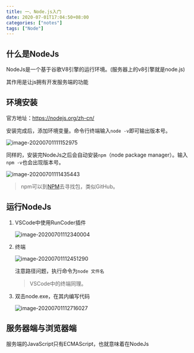 ```yaml
---
title: 一、Node.js入门
date: 2020-07-01T17:04:50+08:00
categories: ["notes"]
tags: ["Node"]
---
```


## 什么是NodeJs

NodeJs是一个基于谷歌V8引擎的运行环境。(服务器上的v8引擎就是node.js)

其作用是让js拥有开发服务端的功能

## 环境安装

官方地址：https://nodejs.org/zh-cn/

安装完成后，添加环境变量。命令行终端输入`node -v`即可输出版本号。

![image-20200701111152975](https://cdn.jsdelivr.net/gh/blogimg/HexoStaticFile2@latest/2020/07/01/afee4dfef4d6a54dc0ee5e8f4c5edf43.png)

同样的，安装完NodeJs之后会自动安装`npm`（node package manager）。输入`npm -v`也会出现版本号。

![image-20200701111435443](https://cdn.jsdelivr.net/gh/blogimg/HexoStaticFile2@latest/2020/07/01/c6f4ac7aa04d2f6110a675f9425a5fd2.png)

> npm可以到[NPM](https://npmjs.com)去寻找包，类似GitHub。





## 运行NodeJs

1. VSCode中使用RunCoder插件

   ![image-20200701112340004](https://cdn.jsdelivr.net/gh/blogimg/HexoStaticFile2@latest/2020/07/01/65d0458b70f4ef3872a8b4905ec3c748.png)

2. 终端

   ![image-20200701112451290](https://cdn.jsdelivr.net/gh/blogimg/HexoStaticFile2@latest/2020/07/01/5a45fb80c77a9f7a626cda7c27934100.png)

   注意路径问题，执行命令为`node 文件名`

   > VSCode中的终端同理。

3. 双击node.exe，在其内编写代码

   ![image-20200701112716027](https://cdn.jsdelivr.net/gh/blogimg/HexoStaticFile2@latest/2020/07/01/08e37e87d2615b89f9244b5748b09334.png)

   

## 服务器端与浏览器端

服务端的JavaScript只有ECMAScript，也就意味着在NodeJs